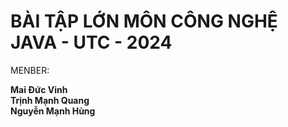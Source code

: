 # BÀI TẬP LỚN MÔN CÔNG NGHỆ JAVA - UTC - 2024

MENBER:

**Mai Đức Vinh**  
**Trịnh Mạnh Quang**  
**Nguyễn Mạnh Hùng**


